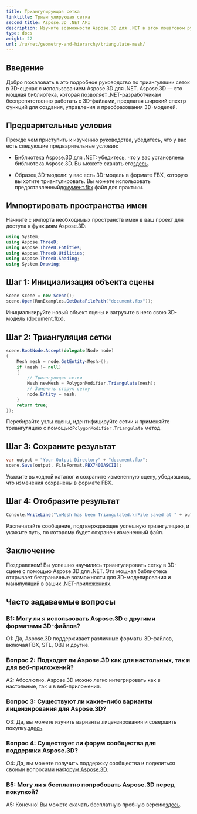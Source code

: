 ```yaml
---
title: Триангулирующая сетка
linktitle: Триангулирующая сетка
second_title: Aspose.3D .NET API
description: Изучите возможности Aspose.3D для .NET в этом пошаговом руководстве. Узнайте, как легко триангулировать 3D-сетки для улучшения моделирования.
type: docs
weight: 22
url: /ru/net/geometry-and-hierarchy/triangulate-mesh/
---
```

## Введение

Добро пожаловать в это подробное руководство по триангуляции сеток в 3D-сценах с использованием Aspose.3D для .NET. Aspose.3D — это мощная библиотека, которая позволяет .NET-разработчикам беспрепятственно работать с 3D-файлами, предлагая широкий спектр функций для создания, управления и преобразования 3D-моделей.

## Предварительные условия

Прежде чем приступить к изучению руководства, убедитесь, что у вас есть следующие предварительные условия:

- Библиотека Aspose.3D для .NET: убедитесь, что у вас установлена библиотека Aspose.3D. Вы можете скачать его[здесь](https://releases.aspose.com/3d/net/).

-  Образец 3D-модели: у вас есть 3D-модель в формате FBX, которую вы хотите триангулировать. Вы можете использовать предоставленный[документ.fbx](https://reference.aspose.com/3d/net/) файл для практики.

## Импортировать пространства имен

Начните с импорта необходимых пространств имен в ваш проект для доступа к функциям Aspose.3D:

```csharp
using System;
using Aspose.ThreeD;
using Aspose.ThreeD.Entities;
using Aspose.ThreeD.Utilities;
using Aspose.ThreeD.Shading;
using System.Drawing;
```

## Шаг 1: Инициализация объекта сцены

```csharp
Scene scene = new Scene();
scene.Open(RunExamples.GetDataFilePath("document.fbx"));
```

Инициализируйте новый объект сцены и загрузите в него свою 3D-модель (document.fbx).

## Шаг 2: Триангуляция сетки

```csharp
scene.RootNode.Accept(delegate(Node node)
{
    Mesh mesh = node.GetEntity<Mesh>();
    if (mesh != null)
    {
        // Триангуляция сетки
        Mesh newMesh = PolygonModifier.Triangulate(mesh);
        // Заменить старую сетку
        node.Entity = mesh;
    }
    return true;
});
```

 Перебирайте узлы сцены, идентифицируйте сетки и применяйте триангуляцию с помощью`PolygonModifier.Triangulate` метод.

## Шаг 3: Сохраните результат

```csharp
var output = "Your Output Directory" + "document.fbx";
scene.Save(output, FileFormat.FBX7400ASCII);
```

Укажите выходной каталог и сохраните измененную сцену, убедившись, что изменения сохранены в формате FBX.

## Шаг 4: Отобразите результат

```csharp
Console.WriteLine("\nMesh has been Triangulated.\nFile saved at " + output);
```

Распечатайте сообщение, подтверждающее успешную триангуляцию, и укажите путь, по которому будет сохранен измененный файл.

## Заключение

Поздравляем! Вы успешно научились триангулировать сетку в 3D-сцене с помощью Aspose.3D для .NET. Эта мощная библиотека открывает безграничные возможности для 3D-моделирования и манипуляций в ваших .NET-приложениях.

## Часто задаваемые вопросы

### В1: Могу ли я использовать Aspose.3D с другими форматами 3D-файлов?

О1: Да, Aspose.3D поддерживает различные форматы 3D-файлов, включая FBX, STL, OBJ и другие.

### Вопрос 2: Подходит ли Aspose.3D как для настольных, так и для веб-приложений?

А2: Абсолютно. Aspose.3D можно легко интегрировать как в настольные, так и в веб-приложения.

### Вопрос 3: Существуют ли какие-либо варианты лицензирования для Aspose.3D?

 О3: Да, вы можете изучить варианты лицензирования и совершить покупку.[здесь](https://purchase.aspose.com/buy).

### Вопрос 4: Существует ли форум сообщества для поддержки Aspose.3D?

 О4: Да, вы можете получить поддержку сообщества и поделиться своими вопросами на[Форум Aspose.3D](https://forum.aspose.com/c/3d/18).

### В5: Могу ли я бесплатно попробовать Aspose.3D перед покупкой?

 А5: Конечно! Вы можете скачать бесплатную пробную версию[здесь](https://releases.aspose.com/).
